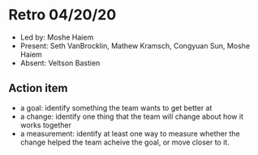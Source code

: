 # Retro 04/20/20

* Led by: Moshe Haiem
* Present: Seth VanBrocklin, Mathew Kramsch, Congyuan Sun, Moshe Haiem
* Absent: Veltson Bastien

## Action item

* a goal: identify something the team wants to get better at
* a change: identify one thing that the team will change about how it works together
* a measurement: identify at least one way to measure whether the change helped the team acheive the goal, or move closer to it.

